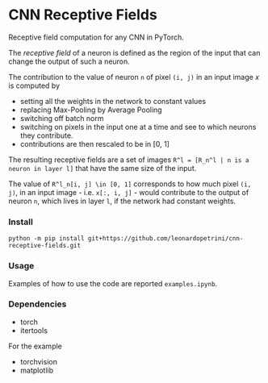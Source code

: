 # CNN Receptive Fields
Receptive field computation for any CNN in PyTorch.

The *receptive field* of a neuron is defined as the region of the input that can change the output of such a neuron. 

The contribution to the value of neuron `n` of pixel `(i, j)` in an input image $x$ is computed by 
- setting all the weights in the network to constant values
- replacing Max-Pooling by Average Pooling
- switching off batch norm
- switching on pixels in the input one at a time and see to which neurons they contribute. 
- contributions are then rescaled to be in [0, 1]

The resulting receptive fields are a set of images `R^l = [R_n^l | n is a neuron in layer l]` that have the same size of the input. 

The value of `R^l_n[i, j] \in [0, 1]` corresponds to how much pixel `(i, j)`, in an input image - i.e. `x[:, i, j]` - would contribute to the output of neuron `n`, which lives in layer `l`, if the network had constant weights. 

### Install
```
python -m pip install git+https://github.com/leonardopetrini/cnn-receptive-fields.git
```
### Usage
Examples of how to use the code are reported `examples.ipynb`.
### Dependencies
- torch
- itertools

For the example
- torchvision
- matplotlib

